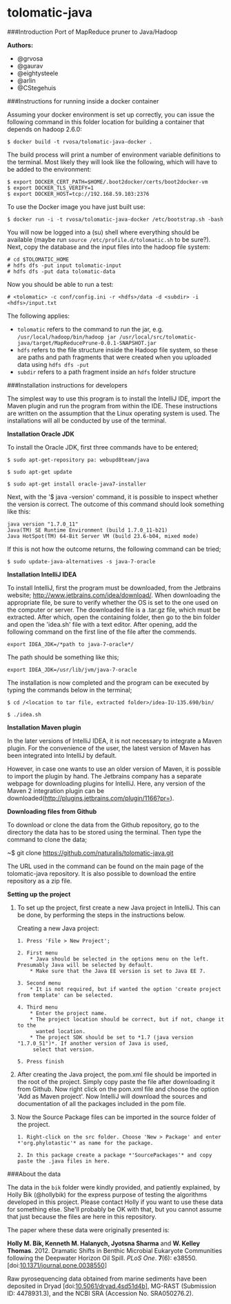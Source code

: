 tolomatic-java
==============

###Introduction
Port of MapReduce pruner to Java/Hadoop

**Authors:**
- @grvosa           
- @gaurav           
- @eightysteele
- @arlin
- @CStegehuis

###Instructions for running inside a docker container

Assuming your docker environment is set up correctly, you can issue the following command
in this folder location for building a container that depends on hadoop 2.6.0:

	$ docker build -t rvosa/tolomatic-java-docker .

The build process will print a number of environment variable definitions to the terminal.
Most likely they will look like the following, which will have to be added to the environment:

    $ export DOCKER_CERT_PATH=$HOME/.boot2docker/certs/boot2docker-vm
    $ export DOCKER_TLS_VERIFY=1
    $ export DOCKER_HOST=tcp://192.168.59.103:2376

To use the Docker image you have just built use:

	$ docker run -i -t rvosa/tolomatic-java-docker /etc/bootstrap.sh -bash

You will now be logged into a (su) shell where everything should be available (maybe
run `source /etc/profile.d/tolomatic.sh` to be sure?). Next, copy the database and the 
input files into the hadoop file system:

	# cd $TOLOMATIC_HOME
	# hdfs dfs -put input tolomatic-input
	# hdfs dfs -put data tolomatic-data

Now you should be able to run a test:

	# <tolomatic> -c conf/config.ini -r <hdfs>/data -d <subdir> -i <hdfs>/input.txt

The following applies:

- `tolomatic` refers to the command to run the jar, e.g. `/usr/local/hadoop/bin/hadoop jar /usr/local/src/tolomatic-java/target/MapReducePrune-0.0.1-SNAPSHOT.jar`
- `hdfs` refers to the file structure inside the Hadoop file system, so these are paths
  and path fragments that were created when you uploaded data using `hdfs dfs -put`
- `subdir` refers to a path fragment inside an `hdfs` folder structure

###Installation instructions for developers

The simplest way to use this program is to install the IntelliJ IDE, import the Maven plugin and run the 
program from within the IDE. These instructions are written on the assumption that the Linux operating 
system is used. The installations will all be conducted by use of the terminal.    


**Installation Oracle JDK**

To install the Oracle JDK, first three commands have to be entered;
    
    $ sudo apt-get-repository pa: webupd8team/java
    
    $ sudo apt-get update
    
    $ sudo apt-get install oracle-java7-installer
    
Next, with the '$ java -version' command, it is possible to inspect whether the version is correct.
The outcome of this command should look something like this:

    java version "1.7.0_11"
    Java(TM) SE Runtime Environment (build 1.7.0_11-b21)
    Java HotSpot(TM) 64-Bit Server VM (build 23.6-b04, mixed mode)

If this is not how the outcome returns, the following command can be tried;
    
    $ sudo update-java-alternatives -s java-7-oracle
    
     
**Installation IntelliJ IDEA**

To install IntelliJ, first the program must be downloaded, from the Jetbrains 
website; http://www.jetbrains.com/idea/download/. When downloading the appropriate file, be sure to
verify whether the OS is set to the one used on the computer or server. 
The downloaded file is a .tar.gz file, which must be extracted. After which, open the containing folder, 
then go to the bin folder and open the 'idea.sh' file with a text editor. After opening, add the following
command on the first line of the file after the commends.
    
    export IDEA_JDK=/*path to java-7-oracle*/

The path should be something like this;
    
    export IDEA_JDK=/usr/lib/jvm/java-7-oracle

The installation is now completed and the program can be executed by typing the commands below in
the terminal;

    $ cd /<location to tar file, extracted folder>/idea-IU-135.690/bin/
    
    $ ./idea.sh
       
    
**Installation Maven plugin**

In the later versions of IntelliJ IDEA, it is not necessary to integrate a Maven plugin. For the convenience of
the user, the latest version of Maven has been integrated into IntelliJ by default. 

However, in case one wants to use an older version of Maven, it is possible to import the plugin by hand.
The Jetbrains company has a separate webpage for downloading plugins for IntelliJ. Here, any version of the 
Maven 2 integration plugin can be downloaded(http://plugins.jetbrains.com/plugin/1166?pr=). 

**Downloading files from Github**

To download or clone the data from the Github repository, go to the directory the data has to be stored using the 
terminal. Then type the command to clone the data;

~$ git clone https://github.com/naturalis/tolomatic-java.git

The URL used in the command can be found on the main page of the tolomatic-java repository. It is also possible 
to download the entire repository as a zip file.


**Setting up the project**

1. To set up the project, first create a new Java project in IntelliJ. This can be done, by performing the steps
in the instructions below.

    Creating a new Java project:
    ```   
    1. Press 'File > New Project';
    
    2. First menu
        * Java should be selected in the options menu on the left. Presumably Java will be selected by default.
        * Make sure that the Java EE version is set to Java EE 7. 
    
    3. Second menu
        * It is not required, but if wanted the option 'create project from template' can be selected.
        
    4. Third menu
        * Enter the project name. 
        * The project location should be correct, but if not, change it to the
          wanted location. 
        * The project SDK should be set to *1.7 (java version "1.7.0_51")*. If another version of Java is used, 
         select that version. 
    
    5. Press finish
    ```

2. After creating the Java project, the pom.xml file should be imported in the root of the project. Simply copy paste the file 
after downloading it from Github. Now right click on the pom.xml file and choose the option 'Add as Maven project'. 
Now IntelliJ will download the sources and documentation of all the packages included in the pom file. 

3. Now the Source Package files can be imported in the source folder of the project.
    
    ```
    1. Right-click on the src folder. Choose 'New > Package' and enter *'org.phylotastic'* as name for the package.
    
    2. In this package create a package *'SourcePackages'* and copy paste the .java files in here. 
    ```

###About the data

The data in the `bik` folder were kindly provided, and patiently explained, by Holly Bik
(@hollybik) for the express purpose of testing the algorithms developed in this project.
Please contact Holly if you want to use these data for something else. She'll probably
be OK with that, but you cannot assume that just because the files are here in this 
repository. 

The paper where these data were originally presented is:

**Holly M. Bik, Kenneth M. Halanych, Jyotsna Sharma** and **W. Kelley Thomas**. 2012. 
Dramatic Shifts in Benthic Microbial Eukaryote Communities following the Deepwater Horizon 
Oil Spill. _PLoS One_. **7**(6): e38550. 
[doi:[10.1371/journal.pone.0038550](http://dx.doi.org/10.1371/journal.pone.0038550)]

Raw pyrosequencing data obtained from marine sediments have been deposited in Dryad 
[doi:[10.5061/dryad.4sd51d4b](http://dx.doi.org/10.5061/dryad.4sd51d4b)], MG-RAST 
(Submission ID: 4478931.3), and the NCBI SRA (Accession No. SRA050276.2).
